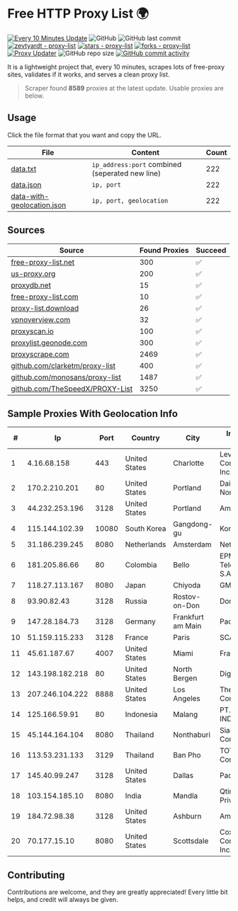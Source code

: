 
# Free HTTP Proxy List 🌍

[![Every 10 Minutes Update](https://github.com/mertguvencli/http-proxy-list/actions/workflows/main.yml/badge.svg?branch=main)](https://github.com/mertguvencli/http-proxy-list/actions/workflows/main.yml)
![GitHub](https://img.shields.io/github/license/mertguvencli/http-proxy-list)
![GitHub last commit](https://img.shields.io/github/last-commit/mertguvencli/http-proxy-list)
[![zevtyardt - proxy-list](https://img.shields.io/static/v1?label=zevtyardt&message=proxy-list&color=blue&logo=github)](https://github.com/zevtyardt/proxy-list "Go to GitHub repo")
[![stars - proxy-list](https://img.shields.io/github/stars/zevtyardt/proxy-list?style=social)](https://github.com/zevtyardt/proxy-list)
[![forks - proxy-list](https://img.shields.io/github/forks/zevtyardt/proxy-list?style=social)](https://github.com/zevtyardt/proxy-list)
[![Proxy Updater](https://github.com/zevtyardt/proxy-list/workflows/Proxy%20Updater/badge.svg)](https://github.com/zevtyardt/proxy-list/actions?query=workflow:"Proxy+Updater")
![GitHub repo size](https://img.shields.io/github/repo-size/zevtyardt/proxy-list)
[![GitHub commit activity](https://img.shields.io/github/commit-activity/m/zevtyardt/proxy-list?logo=commits)](https://github.com/zevtyardt/proxy-list/commits/main)

It is a lightweight project that, every 10 minutes, scrapes lots of free-proxy sites, validates if it works, and serves a clean proxy list.

> Scraper found **8589** proxies at the latest update. Usable proxies are below.

## Usage

Click the file format that you want and copy the URL.

|File|Content|Count|
|----|-------|-----|
|[data.txt](https://raw.githubusercontent.com/mertguvencli/http-proxy-list/main/proxy-list/data.txt)|`ip_address:port` combined (seperated new line)|222|
|[data.json](https://raw.githubusercontent.com/mertguvencli/http-proxy-list/main/proxy-list/data.json)|`ip, port`|222|
|[data-with-geolocation.json](https://raw.githubusercontent.com/mertguvencli/http-proxy-list/main/proxy-list/data-with-geolocation.json)|`ip, port, geolocation`|222|

## Sources

|Source|Found Proxies|Succeed|
|------|-------------|-------|
|[free-proxy-list.net](https://free-proxy-list.net)|300|✅|
|[us-proxy.org](https://www.us-proxy.org)|200|✅|
|[proxydb.net](http://proxydb.net)|15|✅|
|[free-proxy-list.com](https://free-proxy-list.com/?page=&port=&type%5B%5D=http&type%5B%5D=https&up_time=0&search=Search)|10|✅|
|[proxy-list.download](https://www.proxy-list.download/HTTP)|26|✅|
|[vpnoverview.com](https://vpnoverview.com/privacy/anonymous-browsing/free-proxy-servers)|32|✅|
|[proxyscan.io](https://www.proxyscan.io)|100|✅|
|[proxylist.geonode.com](https://proxylist.geonode.com/api/proxy-list?limit=300&page=1&sort_by=lastChecked&sort_type=desc&protocols=http,https)|300|✅|
|[proxyscrape.com](https://api.proxyscrape.com/v2/?request=displayproxies&protocol=http&timeout=10000&country=all&ssl=all&anonymity=all)|2469|✅|
|[github.com/clarketm/proxy-list](https://raw.githubusercontent.com/clarketm/proxy-list/master/proxy-list-raw.txt)|400|✅|
|[github.com/monosans/proxy-list](https://raw.githubusercontent.com/monosans/proxy-list/main/proxies/http.txt)|1487|✅|
|[github.com/TheSpeedX/PROXY-List](https://raw.githubusercontent.com/TheSpeedX/PROXY-List/master/http.txt)|3250|✅|


## Sample Proxies With Geolocation Info

|#|Ip|Port|Country|City|Internet Service Provider|
|-|--|----|-------|----|-------------------------|
|1|4.16.68.158|443|United States|Charlotte|Level 3 Communications, Inc.|
|2|170.2.210.201|80|United States|Portland|Daimler Trucks of North America LLC|
|3|44.232.253.196|3128|United States|Portland|Amazon.com, Inc.|
|4|115.144.102.39|10080|South Korea|Gangdong-gu|Korea Telecom|
|5|31.186.239.245|8080|Netherlands|Amsterdam|NetSkope Inc|
|6|181.205.86.66|80|Colombia|Bello|EPM Telecomunicaciones S.A. E.S.P.|
|7|118.27.113.167|8080|Japan|Chiyoda|GMO Internet, Inc.|
|8|93.90.82.43|3128|Russia|Rostov-on-Don|Dontechsvyaz LLC|
|9|147.28.184.73|3128|Germany|Frankfurt am Main|Packet Host, Inc.|
|10|51.159.115.233|3128|France|Paris|SCALEWAY|
|11|45.61.187.67|4007|United States|Miami|FranTech Solutions|
|12|143.198.182.218|80|United States|North Bergen|DigitalOcean, LLC|
|13|207.246.104.222|8888|United States|Los Angeles|The Constant Company|
|14|125.166.59.91|80|Indonesia|Malang|PT. TELKOM INDONESIA|
|15|45.144.164.104|8080|Thailand|Nonthaburi|Siamdata Communication Co.|
|16|113.53.231.133|3129|Thailand|Ban Pho|TOT Public Company Limited|
|17|145.40.99.247|3128|United States|Dallas|Packet Host, Inc.|
|18|103.154.185.10|8080|India|Mandla|Qtime Businesses Private Limited|
|19|184.72.98.38|3128|United States|Ashburn|Amazon.com|
|20|70.177.15.10|8080|United States|Scottsdale|Cox Communications Inc.|



## Contributing

Contributions are welcome, and they are greatly appreciated! Every
little bit helps, and credit will always be given.

